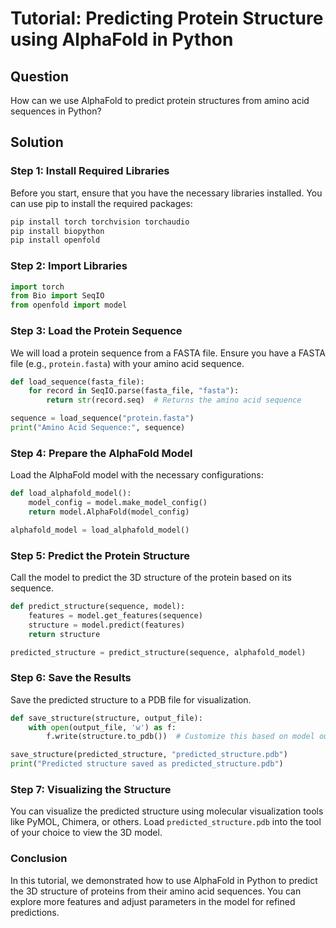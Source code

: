 # Tutorial: Predicting Protein Structure using AlphaFold in Python

## Question
How can we use AlphaFold to predict protein structures from amino acid sequences in Python?

## Solution

### Step 1: Install Required Libraries

Before you start, ensure that you have the necessary libraries installed. You can use pip to install the required packages:

```bash
pip install torch torchvision torchaudio
pip install biopython
pip install openfold
```

### Step 2: Import Libraries

```python
import torch
from Bio import SeqIO
from openfold import model
```

### Step 3: Load the Protein Sequence

We will load a protein sequence from a FASTA file. Ensure you have a FASTA file (e.g., `protein.fasta`) with your amino acid sequence.

```python
def load_sequence(fasta_file):
    for record in SeqIO.parse(fasta_file, "fasta"):
        return str(record.seq)  # Returns the amino acid sequence

sequence = load_sequence("protein.fasta")
print("Amino Acid Sequence:", sequence)
```

### Step 4: Prepare the AlphaFold Model

Load the AlphaFold model with the necessary configurations:

```python
def load_alphafold_model():
    model_config = model.make_model_config()
    return model.AlphaFold(model_config)

alphafold_model = load_alphafold_model()
```

### Step 5: Predict the Protein Structure

Call the model to predict the 3D structure of the protein based on its sequence.

```python
def predict_structure(sequence, model):
    features = model.get_features(sequence)
    structure = model.predict(features)
    return structure

predicted_structure = predict_structure(sequence, alphafold_model)
```

### Step 6: Save the Results

Save the predicted structure to a PDB file for visualization.

```python
def save_structure(structure, output_file):
    with open(output_file, 'w') as f:
        f.write(structure.to_pdb())  # Customize this based on model output

save_structure(predicted_structure, "predicted_structure.pdb")
print("Predicted structure saved as predicted_structure.pdb")
```

### Step 7: Visualizing the Structure

You can visualize the predicted structure using molecular visualization tools like PyMOL, Chimera, or others. Load `predicted_structure.pdb` into the tool of your choice to view the 3D model.

### Conclusion

In this tutorial, we demonstrated how to use AlphaFold in Python to predict the 3D structure of proteins from their amino acid sequences. You can explore more features and adjust parameters in the model for refined predictions.
